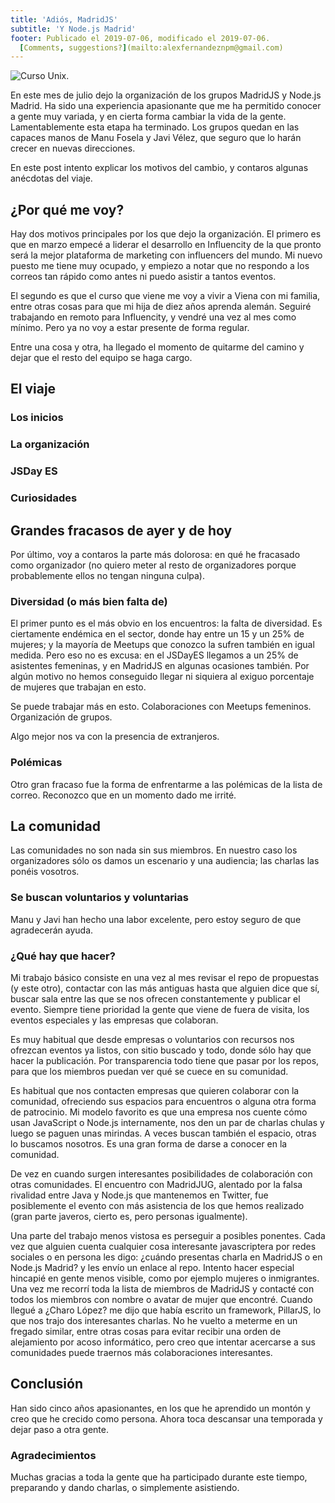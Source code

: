 ```yaml
---
title: 'Adiós, MadridJS'
subtitle: 'Y Node.js Madrid'
footer: Publicado el 2019-07-06, modificado el 2019-07-06.
  [Comments, suggestions?](mailto:alexfernandeznpm@gmail.com)
---
```


![Curso Unix.](pics/curso-unix-portada.jpg "Portada del curso de Unix")

En este mes de julio dejo la organización de los grupos
MadridJS
y
Node.js Madrid.
Ha sido una experiencia apasionante que me ha permitido conocer a gente muy variada,
y en cierta forma cambiar la vida de la gente.
Lamentablemente esta etapa ha terminado.
Los grupos quedan en las capaces manos de
Manu Fosela
y
Javi Vélez,
que seguro que lo harán crecer en nuevas direcciones.

En este post intento explicar los motivos del cambio,
y contaros algunas anécdotas del viaje.

## ¿Por qué me voy?

Hay dos motivos principales por los que dejo la organización.
El primero es que en marzo empecé a liderar el desarrollo en
Influencity
de la que pronto será la mejor plataforma de marketing con influencers del mundo.
Mi nuevo puesto me tiene muy ocupado,
y empiezo a notar que no respondo a los correos tan rápido como antes
ni puedo asistir a tantos eventos.

El segundo es que el curso que viene me voy a vivir a Viena con mi familia,
entre otras cosas para que mi hija de diez años aprenda alemán.
Seguiré trabajando en remoto para Influencity,
y vendré una vez al mes como mínimo.
Pero ya no voy a estar presente de forma regular.

Entre una cosa y otra,
ha llegado el momento de quitarme del camino y dejar que el resto del equipo se haga cargo.

## El viaje

### Los inicios

### La organización

### JSDay ES

### Curiosidades

## Grandes fracasos de ayer y de hoy

Por último, voy a contaros la parte más dolorosa:
en qué he fracasado como organizador
(no quiero meter al resto de organizadores porque probablemente ellos no tengan ninguna culpa).

### Diversidad (o más bien falta de)

El primer punto es el más obvio en los encuentros:
la falta de diversidad.
Es ciertamente endémica en el sector,
donde hay entre un 15 y un 25% de mujeres;
y la mayoría de Meetups que conozco la sufren también en igual medida.
Pero eso no es excusa:
en el JSDayES llegamos a un 25% de asistentes femeninas,
y en MadridJS en algunas ocasiones también.
Por algún motivo no hemos conseguido llegar ni siquiera al exiguo porcentaje de mujeres
que trabajan en esto.

Se puede trabajar más en esto.
Colaboraciones con Meetups femeninos.
Organización de grupos.

Algo mejor nos va con la presencia de extranjeros.

### Polémicas

Otro gran fracaso fue la forma de enfrentarme
a las polémicas de la lista de correo.
Reconozco que en un momento dado me irrité.

## La comunidad

Las comunidades no son nada sin sus miembros.
En nuestro caso los organizadores sólo os damos un escenario y una audiencia;
las charlas las ponéis vosotros.

### Se buscan voluntarios y voluntarias

Manu y Javi han hecho una labor excelente,
pero estoy seguro de que agradecerán ayuda.

### ¿Qué hay que hacer?

Mi trabajo básico consiste en una vez al mes revisar el
repo de propuestas
(y este otro),
contactar con las más antiguas hasta que alguien dice que sí,
buscar sala entre las que se nos ofrecen constantemente
y publicar el evento.
Siempre tiene prioridad la gente que viene de fuera de visita,
los eventos especiales y las empresas que colaboran.

Es muy habitual que desde empresas o voluntarios con recursos
nos ofrezcan eventos ya listos,
con sitio buscado y todo,
donde sólo hay que hacer la publicación.
Por transparencia todo tiene que pasar por los repos,
para que los miembros puedan ver qué se cuece en su comunidad.

Es habitual que nos contacten empresas que quieren colaborar con la comunidad,
ofreciendo sus espacios para encuentros
o alguna otra forma de patrocinio.
Mi modelo favorito es que una empresa nos cuente cómo usan JavaScript o Node.js internamente,
nos den un par de charlas chulas y luego se paguen unas mirindas.
A veces buscan también el espacio, otras lo buscamos nosotros.
Es una gran forma de darse a conocer en la comunidad.

De vez en cuando surgen interesantes posibilidades de colaboración con otras comunidades.
El encuentro con MadridJUG,
alentado por la falsa rivalidad entre Java y Node.js que mantenemos en Twitter,
fue posiblemente el evento con más asistencia de los que hemos realizado
(gran parte javeros, cierto es, pero personas igualmente).

Una parte del trabajo menos vistosa es perseguir a posibles ponentes.
Cada vez que alguien cuenta cualquier cosa interesante javascriptera por redes sociales o en persona
les digo: ¿cuándo presentas charla en MadridJS o en Node.js Madrid?
y les envío un enlace al repo.
Intento hacer especial hincapié en gente menos visible,
como por ejemplo mujeres o inmigrantes.
Una vez me recorrí toda la lista de miembros de MadridJS y contacté con todos los miembros con nombre o avatar de mujer que encontré.
Cuando llegué a
¿Charo López?
me dijo que había escrito un framework, PillarJS,
lo que nos trajo dos interesantes charlas.
No he vuelto a meterme en un fregado similar,
entre otras cosas para evitar recibir una orden de alejamiento por acoso informático,
pero creo que intentar acercarse a sus comunidades puede traernos más colaboraciones interesantes.

## Conclusión

Han sido cinco años apasionantes,
en los que he aprendido un montón y creo que he crecido como persona.
Ahora toca descansar una temporada y dejar paso a otra gente.

### Agradecimientos

Muchas gracias a toda la gente que ha participado durante este tiempo,
preparando y dando charlas,
o simplemente asistiendo.

